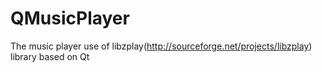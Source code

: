 # QMusicPlayer
The music player use of  libzplay(http://sourceforge.net/projects/libzplay) library based on Qt
